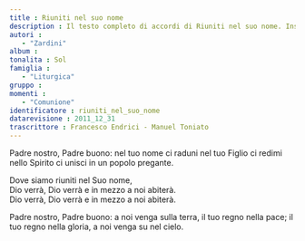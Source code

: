 ```yaml
--- 
title : Riuniti nel suo nome
description : Il testo completo di accordi di Riuniti nel suo nome. Inseriscila nel tuo canzoniere!
autori : 
   - "Zardini"
album : 
tonalita : Sol
famiglia : 
   - "Liturgica"
gruppo : 
momenti : 
   - "Comunione"
identificatore : riuniti_nel_suo_nome
datarevisione : 2011_12_31
trascrittore : Francesco Endrici - Manuel Toniato
--- 
```




Padre nostro, Padre buono: 
nel tuo nome ci raduni nel tuo Figlio ci redimi
nello Spirito ci unisci in un popolo pregante.


Dove siamo  riuniti nel Suo nome,  
Dio verrà,  Dio verrà 
 e in mezzo a noi abiterà.  
Dio verrà, Dio verrà 
 e in mezzo a noi abiterà.


Padre nostro, Padre buono:
a noi venga sulla terra, il tuo regno nella pace;
il tuo regno nella gloria, a noi venga su nel cielo.


